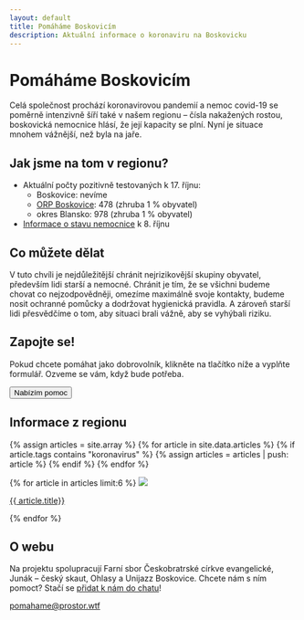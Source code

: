 ```yaml
---
layout: default
title: Pomáháme Boskovicím
description: Aktuální informace o koronaviru na Boskovicku
---
```


# Pomáháme Boskovicím

Celá společnost prochází koronavirovou pandemií a nemoc covid-19 se poměrně intenzivně šíří také v našem regionu – čísla nakažených rostou, boskovická nemocnice hlásí, že její kapacity se plní. Nyní je situace mnohem vážnější, než byla na jaře.

## Jak jsme na tom v regionu?

- Aktuální počty pozitivně testovaných k 17. říjnu:
  - Boskovice: nevíme
  - [ORP Boskovice](https://cs.wikipedia.org/wiki/Obvod_obce_s_rozš%C3%ADřenou_působnost%C3%AD_Boskovice): 478 (zhruba 1 % obyvatel)
  - okres Blansko: 978 (zhruba 1 % obyvatel)
- [Informace o stavu nemocnice](https://ohlasy.info/clanky/2020/10/situace-v-nemocnici.html) k 8. říjnu

## Co můžete dělat

V tuto chvíli je nejdůležitější chránit nejrizikovější skupiny obyvatel, především lidi starší a nemocné. Chránit je tím, že se všichni budeme chovat co nejzodpovědněji, omezíme maximálně svoje kontakty, budeme nosit ochranné pomůcky a dodržovat hygienická pravidla. A zároveň starší lidi přesvědčíme o tom, aby situaci brali vážně, aby se vyhýbali riziku.

## Zapojte se!

Pokud chcete pomáhat jako dobrovolník, klikněte na tlačítko níže a vyplňte formulář. Ozveme se vám, když bude potřeba.

<form action="https://bit.ly/pomahejbce">
    <input type="submit" value="Nabízím pomoc" />
</form>

## Informace z regionu

{% assign articles = site.array %}
{% for article in site.data.articles %}
{% if article.tags contains "koronavirus" %}
{% assign articles = articles | push: article %}
{% endif %}
{% endfor %}

<div class="articles">
{% for article in articles limit:6 %}
<a href="https://ohlasy.info{{ article.relativeURL }}" class="article-preview">
<img src="{{ article.cover-photo }}">
<p>{{ article.title}}</p>
</a>
{% endfor %}
</div>

## O webu

Na projektu spolupracují Farní sbor Českobratrské církve evangelické, Junák – český skaut, Ohlasy a Unijazz Boskovice.
Chcete nám s ním pomoct? Stačí se [přidat k nám do chatu](https://join.slack.com/t/koronabce/shared_invite/zt-ibg4iiw3-nB5d3B53aBkI_tcN0C1eqA)!

<pomahame@prostor.wtf>
